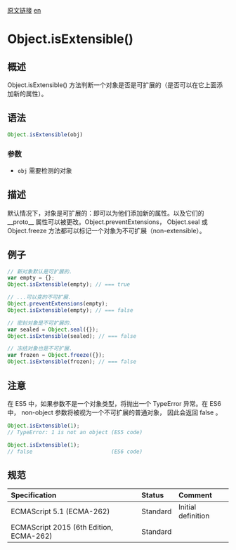 <a href="https://developer.mozilla.org/zh-CN/docs/Web/JavaScript/Reference/Global_Objects/Object/isExtensible" target="_blank">原文链接</a>
<a href="https://developer.mozilla.org/en-US/docs/Web/JavaScript/Reference/Global_Objects/Object/isExtensible" target="_blank">en</a>

# Object.isExtensible()

## 概述
Object.isExtensible() 方法判断一个对象是否是可扩展的（是否可以在它上面添加新的属性）。

## 语法

```javascript
Object.isExtensible(obj)
```

### 参数

* `obj` 需要检测的对象

## 描述

默认情况下，对象是可扩展的：即可以为他们添加新的属性。以及它们的 \_\_proto\_\_  属性可以被更改。Object.preventExtensions，
Object.seal 或 Object.freeze 方法都可以标记一个对象为不可扩展（non-extensible）。

## 例子

```javascript
// 新对象默认是可扩展的.
var empty = {};
Object.isExtensible(empty); // === true

// ...可以变的不可扩展.
Object.preventExtensions(empty);
Object.isExtensible(empty); // === false

// 密封对象是不可扩展的.
var sealed = Object.seal({});
Object.isExtensible(sealed); // === false

// 冻结对象也是不可扩展.
var frozen = Object.freeze({});
Object.isExtensible(frozen); // === false
```

## 注意

在 ES5 中，如果参数不是一个对象类型，将抛出一个 TypeError 异常。在 ES6 中， non-object 参数将被视为一个不可扩展的普通对象，
因此会返回 false 。

```javascript
Object.isExtensible(1);
// TypeError: 1 is not an object (ES5 code)

Object.isExtensible(1);
// false                         (ES6 code)
```

## 规范

| Specification                           | Status   | Comment            |
|:----------------------------------------|:---------|:-------------------|
| ECMAScript 5.1 (ECMA-262)               | Standard | Initial definition |
| ECMAScript 2015 (6th Edition, ECMA-262) | Standard |                    |